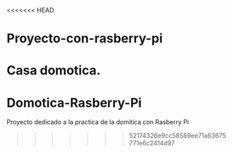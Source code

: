 <<<<<<< HEAD
# Proyecto-con-rasberry-pi
Casa domotica.
=======
# Domotica-Rasberry-Pi
Proyecto dedicado a la practica de la domitica con Rasberry Pi
>>>>>>> 52174326e9cc58589ee71a63675771e6c2414d97
